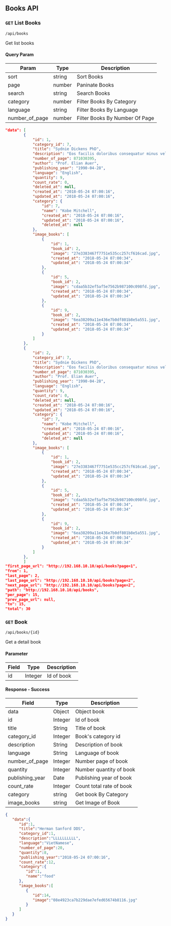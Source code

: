 ## Books API

### `GET` List Books
```
/api/books
```
Get list books

#### Query Param
| Param | Type | Description |
|---|---|---|
| sort | string | Sort Books |
| page | number | Paninate Books |
| search | string | Search Books |
| category | number | Filter Books By Category |
| language | string | Filter Books By Language |
| number_of_page | number | Filter Books By Number Of Page |

```json
"data": [
        {
            "id": 1,
            "category_id": 7,
            "title": "Sydnie Dickens PhD",
            "description": "Eos facilis doloribus consequatur minus velit dolor. Fugit itaque corrupti et ab. Atque eum hic ipsam esse rerum. Est mollitia aliquid facilis sit.",
            "number_of_page": 871030395,
            "author": "Prof. Elian Auer",
            "publishing_year": "1990-04-28",
            "language": "English",
            "quantity": 9,
            "count_rate": 0,
            "deleted_at": null,
            "created_at": "2018-05-24 07:00:16",
            "updated_at": "2018-05-24 07:00:16",
            "category": {
                "id": 7,
                "name": "Kobe Mitchell",
                "created_at": "2018-05-24 07:00:16",
                "updated_at": "2018-05-24 07:00:16",
                "deleted_at": null
            },
            "image_books": [
                {
                    "id": 1,
                    "book_id": 2,
                    "image": "27e3383467f7751e535cc257cf616cad.jpg",
                    "created_at": "2018-05-24 07:00:34",
                    "updated_at": "2018-05-24 07:00:34"
                },
                {
                    "id": 5,
                    "book_id": 2,
                    "image": "cdaa5b32ef5af5e7562b987100c098fd.jpg",
                    "created_at": "2018-05-24 07:00:34",
                    "updated_at": "2018-05-24 07:00:34"
                },
                {
                    "id": 9,
                    "book_id": 2,
                    "image": "6ea38209a11e436e7b0df801b8e5a551.jpg",
                    "created_at": "2018-05-24 07:00:34",
                    "updated_at": "2018-05-24 07:00:34"
                }
            ]
        },
        {
            "id": 2,
            "category_id": 7,
            "title": "Sydnie Dickens PhD",
            "description": "Eos facilis doloribus consequatur minus velit dolor. Fugit itaque corrupti et ab. Atque eum hic ipsam esse rerum. Est mollitia aliquid facilis sit.",
            "number_of_page": 871030395,
            "author": "Prof. Elian Auer",
            "publishing_year": "1990-04-28",
            "language": "English",
            "quantity": 9,
            "count_rate": 0,
            "deleted_at": null,
            "created_at": "2018-05-24 07:00:16",
            "updated_at": "2018-05-24 07:00:16",
            "category": {
                "id": 7,
                "name": "Kobe Mitchell",
                "created_at": "2018-05-24 07:00:16",
                "updated_at": "2018-05-24 07:00:16",
                "deleted_at": null
            },
            "image_books": [
                {
                    "id": 1,
                    "book_id": 2,
                    "image": "27e3383467f7751e535cc257cf616cad.jpg",
                    "created_at": "2018-05-24 07:00:34",
                    "updated_at": "2018-05-24 07:00:34"
                },
                {
                    "id": 5,
                    "book_id": 2,
                    "image": "cdaa5b32ef5af5e7562b987100c098fd.jpg",
                    "created_at": "2018-05-24 07:00:34",
                    "updated_at": "2018-05-24 07:00:34"
                },
                {
                    "id": 9,
                    "book_id": 2,
                    "image": "6ea38209a11e436e7b0df801b8e5a551.jpg",
                    "created_at": "2018-05-24 07:00:34",
                    "updated_at": "2018-05-24 07:00:34"
                }
            ]
        },
        ]
"first_page_url": "http://192.168.10.10/api/books?page=1",
"from": 1,
"last_page": 2,
"last_page_url": "http://192.168.10.10/api/books?page=2",
"next_page_url": "http://192.168.10.10/api/books?page=2",
"path": "http://192.168.10.10/api/books",
"per_page": 15,
"prev_page_url": null,
"to": 15,
"total": 30
```

### `GET` Book

```
/api/books/{id}
```
Get a detail book
#### Parameter
| Field | Type | Description |
|-------|------|-------------|
| id | Integer | Id of book |


#### Response - Success
| Field | Type | Description |
|-------|------|-------------|
| data | Object | Object book |
| id | Integer | Id of book |
| title | String | Title of book |
| category_id | Integer | Book's category id |
| description | String | Description of book |
| language | String | Language of book |
| number_of_page | Integer | Number page of book |
| quantity | Integer | Number quantity of book |
| publishing_year | Date | Publishing year of book |
| count_rate | Integer | Count total rate of book |
| category | string | Get book By Category |
| image_books | string | Get Image of Book |

```json
{
   "data":{
      "id":1,
      "title":"Herman Sanford DDS",
      "category_id":1,
      "description":"LLLLLLLLLL",
      "language":"VietNamese",
      "number_of_page":20,
      "quantity":8,
      "publishing_year":"2018-05-24 07:00:16",
      "count_rate":12,
      "category":{
         "id":1,
         "name":"food"
      },
      "image_books":[
         {
            "id":14,
            "image":"08e4923ca7b229dae7efed65674b8116.jpg"
         }
      ]
   }
}
```
